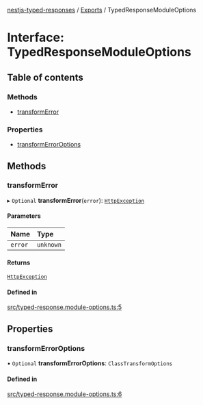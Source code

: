 [nestjs-typed-responses](../README.md) / [Exports](../modules.md) / TypedResponseModuleOptions

# Interface: TypedResponseModuleOptions

## Table of contents

### Methods

- [transformError](TypedResponseModuleOptions.md#transformerror)

### Properties

- [transformErrorOptions](TypedResponseModuleOptions.md#transformerroroptions)

## Methods

### transformError

▸ `Optional` **transformError**(`error`): [`HttpException`](../classes/HttpException.md)

#### Parameters

| Name | Type |
| :------ | :------ |
| `error` | `unknown` |

#### Returns

[`HttpException`](../classes/HttpException.md)

#### Defined in

[src/typed-response.module-options.ts:5](https://github.com/igrek8/nestjs-typed-responses/blob/f5d28a2/src/typed-response.module-options.ts#L5)

## Properties

### transformErrorOptions

• `Optional` **transformErrorOptions**: `ClassTransformOptions`

#### Defined in

[src/typed-response.module-options.ts:6](https://github.com/igrek8/nestjs-typed-responses/blob/f5d28a2/src/typed-response.module-options.ts#L6)

